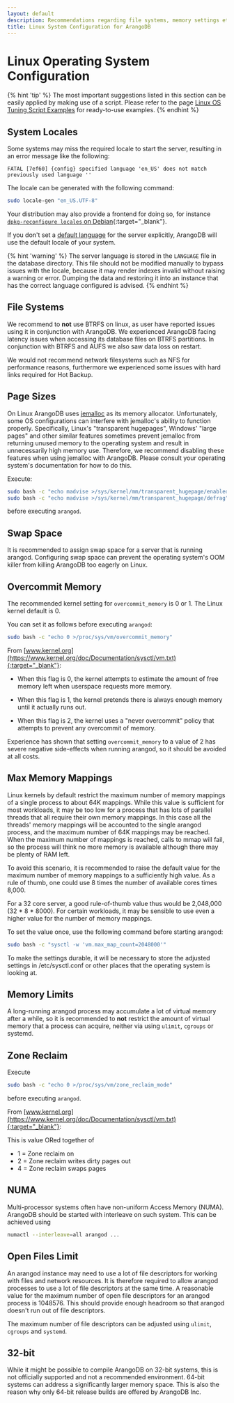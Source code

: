 ```yaml
---
layout: default
description: Recommendations regarding file systems, memory settings etc.
title: Linux System Configuration for ArangoDB
---
```

Linux Operating System Configuration
====================================

{% hint 'tip' %}
The most important suggestions listed in this section can be
easily applied by making use of a script. Please refer to the page
[Linux OS Tuning Script Examples](installation-linux-ostuning-scripts.html) for
ready-to-use examples.
{% endhint %}

System Locales
--------------

Some systems may miss the required locale to start the server, resulting in an
error message like the following:

```
FATAL [7ef60] {config} specified language 'en_US' does not match previously used language ''
```

The locale can be generated with the following command:

```bash
sudo locale-gen "en_US.UTF-8"
```

Your distribution may also provide a frontend for doing so, for instance
[`dpkg-reconfigure locales` on Debian](https://wiki.debian.org/Locale){:target="_blank"}.

If you don't set a [default language](programs-arangod-options.html#--default-language)
for the server explicitly, ArangoDB will use the default locale of your system.

{% hint 'warning' %}
The server language is stored in the `LANGUAGE` file in the database directory.
This file should not be modified manually to bypass issues with the locale,
because it may render indexes invalid without raising a warning or error.
Dumping the data and restoring it into an instance that has the correct
language configured is advised.
{% endhint %}

File Systems
------------

We recommend to **not** use BTRFS on linux, as user have reported issues using it in
conjunction with ArangoDB. We experienced ArangoDB facing latency issues when accessing
its database files on BTRFS partitions. In conjunction with BTRFS and AUFS we also saw
data loss on restart.

We would not recommend network filesystems such as NFS for performance reasons,
furthermore we experienced some issues with hard links required for Hot Backup.

Page Sizes
----------

On Linux ArangoDB uses [jemalloc](https://github.com/jemalloc/jemalloc) as
its memory allocator. Unfortunately, some OS configurations can interfere with
jemalloc's ability to function properly. Specifically, Linux's "transparent hugepages",
Windows' "large pages" and other similar features sometimes prevent jemalloc from
returning unused memory to the operating system and result in unnecessarily high
memory use. Therefore, we recommend disabling these features when using jemalloc with
ArangoDB. Please consult your operating system's documentation for how to do this.

Execute:

```bash
sudo bash -c "echo madvise >/sys/kernel/mm/transparent_hugepage/enabled"
sudo bash -c "echo madvise >/sys/kernel/mm/transparent_hugepage/defrag"
```

before executing `arangod`.

Swap Space
----------

It is recommended to assign swap space for a server that is running arangod.
Configuring swap space can prevent the operating system's OOM killer from
killing ArangoDB too eagerly on Linux.

Overcommit Memory
-----------------

The recommended kernel setting for `overcommit_memory` is 0 or 1.
The Linux kernel default is 0.

You can set it as follows before executing `arangod`:

```bash
sudo bash -c "echo 0 >/proc/sys/vm/overcommit_memory"
```

From [www.kernel.org](https://www.kernel.org/doc/Documentation/sysctl/vm.txt){:target="_blank"}:

- When this flag is 0, the kernel attempts to estimate the amount
  of free memory left when userspace requests more memory.

- When this flag is 1, the kernel pretends there is always enough
  memory until it actually runs out.

- When this flag is 2, the kernel uses a "never overcommit"
  policy that attempts to prevent any overcommit of memory.

Experience has shown that setting `overcommit_memory` to a value of 2 has severe
negative side-effects when running arangod, so it should be avoided at all costs.

Max Memory Mappings
-------------------

Linux kernels by default restrict the maximum number of memory mappings of a
single process to about 64K mappings. While this value is sufficient for most
workloads, it may be too low for a process that has lots of parallel threads
that all require their own memory mappings. In this case all the threads'
memory mappings will be accounted to the single arangod process, and the
maximum number of 64K mappings may be reached. When the maximum number of
mappings is reached, calls to mmap will fail, so the process will think no
more memory is available although there may be plenty of RAM left.

To avoid this scenario, it is recommended to raise the default value for the
maximum number of memory mappings to a sufficiently high value. As a rule of
thumb, one could use 8 times the number of available cores times 8,000.

For a 32 core server, a good rule-of-thumb value thus would be 2,048,000
(32 * 8 * 8000). For certain workloads, it may be sensible to use even a higher
value for the number of memory mappings.

To set the value once, use the following command before starting arangod:

```bash
sudo bash -c "sysctl -w 'vm.max_map_count=2048000'"
```

To make the settings durable, it will be necessary to store the adjusted
settings in /etc/sysctl.conf or other places that the operating system is
looking at.

Memory Limits
-------------

A long-running arangod process may accumulate a lot of virtual memory after a
while, so it is recommended to **not** restrict the amount of virtual memory
that a process can acquire, neither via using `ulimit`, `cgroups` or systemd.

Zone Reclaim
------------

Execute

```bash
sudo bash -c "echo 0 >/proc/sys/vm/zone_reclaim_mode"
```

before executing `arangod`.

From [www.kernel.org](https://www.kernel.org/doc/Documentation/sysctl/vm.txt){:target="_blank"}:

This is value ORed together of

- 1 = Zone reclaim on
- 2 = Zone reclaim writes dirty pages out
- 4 = Zone reclaim swaps pages

NUMA
----

Multi-processor systems often have non-uniform Access Memory (NUMA). ArangoDB
should be started with interleave on such system. This can be achieved using

```bash
numactl --interleave=all arangod ...
```

Open Files Limit
----------------

An arangod instance may need to use a lot of file descriptors for working with
files and network resources. It is therefore required to allow arangod processes
to use a lot of file descriptors at the same time. A reasonable value for the
maximum number of open file descriptors for an arangod process is 1048576. This
should provide enough headroom so that arangod doesn't run out of file descriptors.

The maximum number of file descriptors can be adjusted using `ulimit`, `cgroups`
and `systemd`.


32-bit
------

While it might be possible to compile ArangoDB on 32-bit systems, this is not
officially supported and not a recommended environment. 64-bit systems can address
a significantly larger memory space. This is also the reason why only 64-bit
release builds are offered by ArangoDB Inc.
